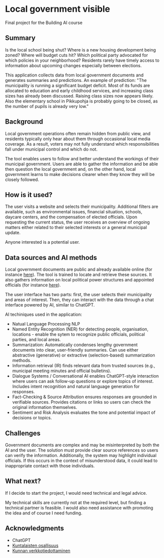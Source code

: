 # Local government visible
Final project for the Building AI course

## Summary
Is the local school being shut? Where is a new housing development being zoned? Where will budget cuts hit? Which political party advocated for which policies in your neighborhood? Residents rarely have timely access to information about upcoming changes especially between elections. 

This application collects data from local government documents and generates summaries and predictions. An example of prediction: "The municipality is running a significant budget deficit. Most of its funds are allocated to education and early childhood services, and increasing class sizes has already been discussed. Raising class sizes now appears likely. Also the elementary school in Pikkupohja is probably going to be closed, as the number of pupils is already very low." 

## Background
Local government operations often remain hidden from public view, and residents typically only hear about them through occasional local media coverage. As a result, voters may not fully understand which responsibilities fall under municipal control and which do not.

The tool enables users to follow and better understand the workings of their municipal government. Users are able to gather the information and be able then question the local government and, on the other hand, local government learns to make decisions clearer when they know they will be closely followed.

## How is it used?
The user visits a website and selects their municipality. Additional filters are available, such as environmental issues, financial situation, schools, daycare centers, and the compensation of elected officials. Upon requesting the current status, the user receives an overview of ongoing matters either related to their selected interests or a general municipal update.

Anyone interested is a potential user. 

## Data sources and AI methods
Local government documents are public and already available online (for instance [here](https://paatokset.hel.fi/fi/paattajat/kaupunginhallitus/asiakirjat)). The tool is trained to locate and retrieve these sources. It also gathers information on local political power structures and appointed officials (for instance [here](https://www.hel.fi/fi/paatoksenteko-ja-hallinto/kaupungin-organisaatio/kaupungin-organisaatiokaavio)).

The user interface has two parts: first, the user selects their municipality and areas of interest. Then, they can interact with the data through a chat interface powered by AI, similar to ChatGPT. 

AI techiniques used in the application:
* Natual Language Processing NLP 
* Named Entity Recognition (NER) for detecting people, organisation, locations - enable the sytem to recognize public officials, political parties, and local areas.
* Summarization: Automatically condenses lengthy government documents into clear, user-friendly summaries. Can use either abstractive (generative) or extractive (selection-based) summarization methods.
* Information retrieval (IR) finds relevant data from trusted sources (e.g., municipal meeting minutes and official bulletins).
* Dialogue Systems / Conversational AI enables ChatGPT-style interaction where users can ask follow-up questions or explore topics of interest. Includes intent recognition and natural language generation for responses.
* Fact-Checking & Source Attribution ensures responses are grounded in verifiable sources. Provides citations or links so users can check the original information themselves.
* Sentiment and Risk Analysis evaluates the tone and potential impact of decisions or topics. 

## Challenges
Government documents are complex and may be misinterpreted by both the AI and the user. The solution must provide clear source references so users can verify the information.
Additionally, the system may highlight individual officials. If this occurs in the context of misunderstood data, it could lead to inappropriate contact with those individuals.

## What next?
If I decide to start the project, I would need technical and legal advice. 

My technical skills are currently not at the required level, but finding a technical partner is feasible. I would also need assistance with promoting the idea and of course I need funding. 

## Acknowledgments
* ChatGPT
* [Kuntalaisten osallisuus](https://kansalaisyhteiskunta.fi/tietopankki/kuntalaisten-osallisuus-ja-kuuleminen-kunnan-paatoksenteossa/)
* [Kunnan verkkotiedottaminen](https://www.kuntaliitto.fi/yleiskirjeet/2017/kunnan-verkkotiedottaminen-seka-henkilotietojen-kasittely-ja-julkisuus-kuntalain)
